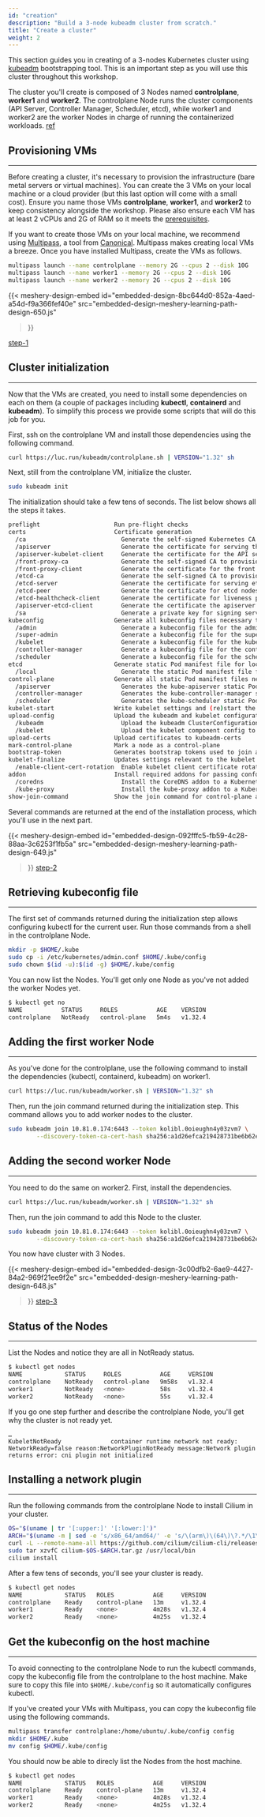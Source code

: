 ```yaml
---
id: "creation"
description: "Build a 3-node kubeadm cluster from scratch."
title: "Create a cluster"
weight: 2
---
```


This section guides you in creating of a 3-nodes Kubernetes cluster using [kubeadm](https://kubernetes.io/docs/reference/setup-tools/kubeadm/) bootstrapping tool. This is an important step as you will use this cluster throughout this workshop.

The cluster you'll create is composed of 3 Nodes named **controlplane**, **worker1** and **worker2**. The controlplane Node runs the cluster components (API Server, Controller Manager, Scheduler, etcd), while worker1 and worker2 are the worker Nodes in charge of running the containerized workloads. [ref](overview.png)


## Provisioning VMs
---

Before creating a cluster, it's necessary to provision the infrastructure (bare metal servers or virtual machines). You can create the 3 VMs on your local machine or a cloud provider (but this last option will come with a small cost). Ensure you name those VMs **controlplane**, **worker1**, and **worker2** to keep consistency alongside the workshop. Please also ensure each VM has at least 2 vCPUs and 2G of RAM so it meets the [prerequisites](https://bit.ly/kubeadm-prerequisites).

If you want to create those VMs on your local machine, we recommend using [Multipass](https://multipass.run), a tool from [Canonical](https://canonical.com/). Multipass makes creating local VMs a breeze. Once you have installed Multipass, create the VMs as follows.

```bash
multipass launch --name controlplane --memory 2G --cpus 2 --disk 10G
multipass launch --name worker1 --memory 2G --cpus 2 --disk 10G
multipass launch --name worker2 --memory 2G --cpus 2 --disk 10G
```


{{< meshery-design-embed
  id="embedded-design-8bc644d0-852a-4aed-a54d-f9a366fef40e"
  src="embedded-design-meshery-learning-path-design-650.js"
>}}

[step-1](step-1.png)


## Cluster initialization
---

Now that the VMs are created, you need to install some dependencies on each on them (a couple of packages including **kubectl**, **containerd** and **kubeadm**). To simplify this process we provide some scripts that will do this job for you.

First, ssh on the controlplane VM and install those dependencies using the following command.

```bash
curl https://luc.run/kubeadm/controlplane.sh | VERSION="1.32" sh
```

Next, still from the controlplane VM, initialize the cluster.

```bash
sudo kubeadm init
```

The initialization should take a few tens of seconds. The list below shows all the steps it takes.

```bash
preflight                     Run pre-flight checks
certs                         Certificate generation
  /ca                           Generate the self-signed Kubernetes CA to provision identities for other Kubernetes components
  /apiserver                    Generate the certificate for serving the Kubernetes API
  /apiserver-kubelet-client     Generate the certificate for the API server to connect to kubelet
  /front-proxy-ca               Generate the self-signed CA to provision identities for front proxy
  /front-proxy-client           Generate the certificate for the front proxy client
  /etcd-ca                      Generate the self-signed CA to provision identities for etcd
  /etcd-server                  Generate the certificate for serving etcd
  /etcd-peer                    Generate the certificate for etcd nodes to communicate with each other
  /etcd-healthcheck-client      Generate the certificate for liveness probes to healthcheck etcd
  /apiserver-etcd-client        Generate the certificate the apiserver uses to access etcd
  /sa                           Generate a private key for signing service account tokens along with its public key
kubeconfig                    Generate all kubeconfig files necessary to establish the control plane and the admin kubeconfig file
  /admin                        Generate a kubeconfig file for the admin to use and for kubeadm itself
  /super-admin                  Generate a kubeconfig file for the super-admin
  /kubelet                      Generate a kubeconfig file for the kubelet to use *only* for cluster bootstrapping purposes
  /controller-manager           Generate a kubeconfig file for the controller manager to use
  /scheduler                    Generate a kubeconfig file for the scheduler to use
etcd                          Generate static Pod manifest file for local etcd
  /local                        Generate the static Pod manifest file for a local, single-node local etcd instance
control-plane                 Generate all static Pod manifest files necessary to establish the control plane
  /apiserver                    Generates the kube-apiserver static Pod manifest
  /controller-manager           Generates the kube-controller-manager static Pod manifest
  /scheduler                    Generates the kube-scheduler static Pod manifest
kubelet-start                 Write kubelet settings and (re)start the kubelet
upload-config                 Upload the kubeadm and kubelet configuration to a ConfigMap
  /kubeadm                      Upload the kubeadm ClusterConfiguration to a ConfigMap
  /kubelet                      Upload the kubelet component config to a ConfigMap
upload-certs                  Upload certificates to kubeadm-certs
mark-control-plane            Mark a node as a control-plane
bootstrap-token               Generates bootstrap tokens used to join a node to a cluster
kubelet-finalize              Updates settings relevant to the kubelet after TLS bootstrap
  /enable-client-cert-rotation  Enable kubelet client certificate rotation
addon                         Install required addons for passing conformance tests
  /coredns                      Install the CoreDNS addon to a Kubernetes cluster
  /kube-proxy                   Install the kube-proxy addon to a Kubernetes cluster
show-join-command             Show the join command for control-plane and worker node
```

Several commands are returned at the end of the installation process, which you'll use in the next part.


{{< meshery-design-embed
  id="embedded-design-092fffc5-fb59-4c28-88aa-3c6253f1fb5a"
  src="embedded-design-meshery-learning-path-design-649.js"
>}}
[step-2](step-2.png)

## Retrieving kubeconfig file
---

The first set of commands returned during the initialization step allows configuring kubectl for the current user. Run those commands from a shell in the controlplane Node.

```bash
mkdir -p $HOME/.kube
sudo cp -i /etc/kubernetes/admin.conf $HOME/.kube/config
sudo chown $(id -u):$(id -g) $HOME/.kube/config
```

You can now list the Nodes. You'll get only one Node as you've not added the worker Nodes yet.

```bash
$ kubectl get no
NAME           STATUS     ROLES           AGE    VERSION
controlplane   NotReady   control-plane   5m4s   v1.32.4
```

## Adding the first worker Node
---

As you've done for the controlplane, use the following command to install the dependencies (kubectl, containerd, kubeadm) on worker1.

```bash
curl https://luc.run/kubeadm/worker.sh | VERSION="1.32" sh
```

Then, run the join command returned during the initialization step. This command allows you to add worker nodes to the cluster.

```bash
sudo kubeadm join 10.81.0.174:6443 --token kolibl.0oieughn4y03zvm7 \
        --discovery-token-ca-cert-hash sha256:a1d26efca219428731be6b62e3298a2e5014d829e51185e804f2f614b70d933d
```

## Adding the second worker Node
---

You need to do the same on worker2. First, install the dependencies.

```bash
curl https://luc.run/kubeadm/worker.sh | VERSION="1.32" sh
```

Then, run the join command to add this Node to the cluster.

```bash
sudo kubeadm join 10.81.0.174:6443 --token kolibl.0oieughn4y03zvm7 \
        --discovery-token-ca-cert-hash sha256:a1d26efca219428731be6b62e3298a2e5014d829e51185e804f2f614b70d933d
```

You now have cluster with 3 Nodes.


{{< meshery-design-embed
  id="embedded-design-3c00dfb2-6ae9-4427-84a2-969f21ee9f2e"
  src="embedded-design-meshery-learning-path-design-648.js"
>}}
[step-3](step-3.png)


## Status of the Nodes
---

List the Nodes and notice they are all in NotReady status.

```bash
$ kubectl get nodes
NAME            STATUS     ROLES           AGE     VERSION
controlplane    NotReady   control-plane   9m58s   v1.32.4
worker1         NotReady   <none>          58s     v1.32.4
worker2         NotReady   <none>          55s     v1.32.4
```

If you go one step further and describe the controlplane Node, you'll get why the cluster is not ready yet.

```
…
KubeletNotReady              container runtime network not ready: NetworkReady=false reason:NetworkPluginNotReady message:Network plugin returns error: cni plugin not initialized
```

## Installing a network plugin
---

Run the following commands from the controlplane Node to install Cilium in your cluster.

```bash
OS="$(uname | tr '[:upper:]' '[:lower:]')"
ARCH="$(uname -m | sed -e 's/x86_64/amd64/' -e 's/\(arm\)\(64\)\?.*/\1\2/' -e 's/aarch64$/arm64/')"
curl -L --remote-name-all https://github.com/cilium/cilium-cli/releases/latest/download/cilium-$OS-$ARCH.tar.gz{,.sha256sum}
sudo tar xzvfC cilium-$OS-$ARCH.tar.gz /usr/local/bin
cilium install
```

After a few tens of seconds, you'll see your cluster is ready.

```bash
$ kubectl get nodes
NAME            STATUS   ROLES           AGE     VERSION
controlplane    Ready    control-plane   13m     v1.32.4
worker1         Ready    <none>          4m28s   v1.32.4
worker2         Ready    <none>          4m25s   v1.32.4
```

## Get the kubeconfig on the host machine
---

To avoid connecting to the controlplane Node to run the kubectl commands, copy the kubeconfig file from the controlplane to the host machine. Make sure to copy this file into `$HOME/.kube/config` so it automatically configures kubectl.

If you've created your VMs with Multipass, you can copy the kubeconfig file using the following commands.

```bash
multipass transfer controlplane:/home/ubuntu/.kube/config config
mkdir $HOME/.kube
mv config $HOME/.kube/config
```

You should now be able to direcly list the Nodes from the host machine.

```bash
$ kubectl get nodes
NAME            STATUS   ROLES           AGE     VERSION
controlplane    Ready    control-plane   13m     v1.32.4
worker1         Ready    <none>          4m28s   v1.32.4
worker2         Ready    <none>          4m25s   v1.32.4
```
